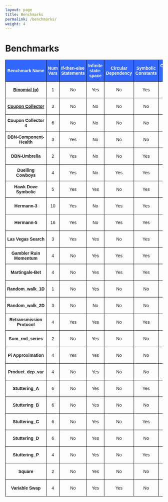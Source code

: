 ```yaml
---
layout: page
title: Benchmarks
permalink: /benchmarks/
weight: 4
---
```


# Benchmarks

<style type="text/css">
.tg  {border-collapse:collapse;border-spacing:0;}
.tg td{border-color:black;border-style:solid;border-width:1px;font-family:Arial, sans-serif;font-size:14px;
  overflow:hidden;padding:10px 5px;word-break:normal;}
.tg th{border-color:black;border-style:solid;border-width:1px;font-family:Arial, sans-serif;font-size:14px;
  font-weight:normal;overflow:hidden;padding:10px 5px;word-break:normal;}
.tg .tg-7ilu{background-color:#3166ff;border-color:#000000;color:#ffffff;font-weight:bold;text-align:center;vertical-align:middle}
.tg .tg-18eh{border-color:#000000;font-weight:bold;text-align:center;vertical-align:middle}
.tg .tg-5924{background-color:#3166ff;border-color:#000000;color:#ffffff;font-weight:bold;text-align:left;vertical-align:middle}
.tg .tg-xwyw{border-color:#000000;text-align:center;vertical-align:middle}
</style>
<table class="tg">
<thead>
  <tr>
    <th class="tg-7ilu">Benchmark Name</th>
    <th class="tg-7ilu">Num <br>Vars</th>
    <th class="tg-5924">If-then-else<br>Statements<br></th>
    <th class="tg-7ilu">Infinite <br>state-space</th>
    <th class="tg-7ilu">Circular<br>Dependency</th>
    <th class="tg-7ilu">Symbolic <br>Constants</th>
    <th class="tg-7ilu">Continuous <br>State-Space</th>
    <th class="tg-7ilu">Loop <br>Guard</th>
  </tr>
</thead>
<tbody>
  <tr>
    <td class="tg-18eh"><a href="https://probing-lab.github.io/pages/benchmarks/binomial_p">Binomial (p)</a></td>
    <td class="tg-xwyw">1</td>
    <td class="tg-xwyw">No</td>
    <td class="tg-xwyw">Yes</td>
    <td class="tg-xwyw">No</td>
    <td class="tg-xwyw">Yes</td>
    <td class="tg-xwyw">No</td>
    <td class="tg-xwyw">No <br>(true)</td>
  </tr>
  <tr>
    <td class="tg-18eh"><a href="https://probing-lab.github.io/pages/benchmarks/coupon_collector">Coupon Collector</a></td>
    <td class="tg-xwyw">3</td>
    <td class="tg-xwyw">No</td>
    <td class="tg-xwyw">No</td>
    <td class="tg-xwyw">No</td>
    <td class="tg-xwyw">No</td>
    <td class="tg-xwyw">No</td>
    <td class="tg-xwyw">No <br>(true)</td>
  </tr>
  <tr>
    <td class="tg-18eh">Coupon Collector 4</td>
    <td class="tg-xwyw">6</td>
    <td class="tg-xwyw">No</td>
    <td class="tg-xwyw">No</td>
    <td class="tg-xwyw">No</td>
    <td class="tg-xwyw">No</td>
    <td class="tg-xwyw">No</td>
    <td class="tg-xwyw">No <br>(true)</td>
  </tr>
  <tr>
    <td class="tg-18eh">DBN-Component-Health</td>
    <td class="tg-xwyw">3</td>
    <td class="tg-xwyw">Yes</td>
    <td class="tg-xwyw">No</td>
    <td class="tg-xwyw">No</td>
    <td class="tg-xwyw">No</td>
    <td class="tg-xwyw">No</td>
    <td class="tg-xwyw">No <br>(true)</td>
  </tr>
  <tr>
    <td class="tg-18eh">DBN-Umbrella</td>
    <td class="tg-xwyw">2</td>
    <td class="tg-xwyw">Yes</td>
    <td class="tg-xwyw">No</td>
    <td class="tg-xwyw">No</td>
    <td class="tg-xwyw">Yes</td>
    <td class="tg-xwyw">No</td>
    <td class="tg-xwyw">No <br>(true)</td>
  </tr>
  <tr>
    <td class="tg-18eh">Duelling Cowboys</td>
    <td class="tg-xwyw">4</td>
    <td class="tg-xwyw">Yes</td>
    <td class="tg-xwyw">No</td>
    <td class="tg-xwyw">Yes</td>
    <td class="tg-xwyw">Yes</td>
    <td class="tg-xwyw">No</td>
    <td class="tg-xwyw">No <br>(true)</td>
  </tr>
  <tr>
    <td class="tg-18eh">Hawk Dove Symbolic</td>
    <td class="tg-xwyw">5</td>
    <td class="tg-xwyw">Yes</td>
    <td class="tg-xwyw">Yes</td>
    <td class="tg-xwyw">No</td>
    <td class="tg-xwyw">Yes</td>
    <td class="tg-xwyw">No</td>
    <td class="tg-xwyw">No <br>(true)</td>
  </tr>
  <tr>
    <td class="tg-xwyw"><span style="font-weight:bold">Hermann-3</span></td>
    <td class="tg-xwyw">10</td>
    <td class="tg-xwyw">Yes</td>
    <td class="tg-xwyw">No</td>
    <td class="tg-xwyw">Yes</td>
    <td class="tg-xwyw">Yes</td>
    <td class="tg-xwyw">No</td>
    <td class="tg-xwyw">No <br>(true)</td>
  </tr>
  <tr>
    <td class="tg-xwyw"><span style="font-weight:bold">Hermann-5</span></td>
    <td class="tg-xwyw">16</td>
    <td class="tg-xwyw">Yes</td>
    <td class="tg-xwyw">No</td>
    <td class="tg-xwyw">Yes</td>
    <td class="tg-xwyw">Yes</td>
    <td class="tg-xwyw">No</td>
    <td class="tg-xwyw">No <br>(true)</td>
  </tr>
  <tr>
    <td class="tg-18eh">Las Vegas Search</td>
    <td class="tg-xwyw">3</td>
    <td class="tg-xwyw">Yes</td>
    <td class="tg-xwyw">Yes</td>
    <td class="tg-xwyw">No</td>
    <td class="tg-xwyw">Yes</td>
    <td class="tg-xwyw">No</td>
    <td class="tg-xwyw">No <br>(true)</td>
  </tr>
  <tr>
    <td class="tg-18eh">Gambler Ruin Momentum</td>
    <td class="tg-xwyw">4</td>
    <td class="tg-xwyw">No</td>
    <td class="tg-xwyw">Yes</td>
    <td class="tg-xwyw">Yes</td>
    <td class="tg-xwyw">Yes</td>
    <td class="tg-xwyw">No</td>
    <td class="tg-xwyw">No <br>(true)</td>
  </tr>
  <tr>
    <td class="tg-18eh">Martingale-Bet</td>
    <td class="tg-xwyw">4</td>
    <td class="tg-xwyw">No</td>
    <td class="tg-xwyw">Yes</td>
    <td class="tg-xwyw">Yes</td>
    <td class="tg-xwyw">Yes</td>
    <td class="tg-xwyw">No</td>
    <td class="tg-xwyw">No <br>(true)</td>
  </tr>
  <tr>
    <td class="tg-18eh">Random_walk_1D</td>
    <td class="tg-xwyw">1</td>
    <td class="tg-xwyw">No</td>
    <td class="tg-xwyw">Yes</td>
    <td class="tg-xwyw">No</td>
    <td class="tg-xwyw">No</td>
    <td class="tg-xwyw">No</td>
    <td class="tg-xwyw">No <br>(true)</td>
  </tr>
  <tr>
    <td class="tg-18eh">Random_walk_2D</td>
    <td class="tg-xwyw">3</td>
    <td class="tg-xwyw">No</td>
    <td class="tg-xwyw">No</td>
    <td class="tg-xwyw">No</td>
    <td class="tg-xwyw">No</td>
    <td class="tg-xwyw">No</td>
    <td class="tg-xwyw">No <br>(true)</td>
  </tr>
  <tr>
    <td class="tg-18eh">Retransmission Protocol</td>
    <td class="tg-xwyw">4</td>
    <td class="tg-xwyw">Yes</td>
    <td class="tg-xwyw">Yes</td>
    <td class="tg-xwyw">No</td>
    <td class="tg-xwyw">Yes</td>
    <td class="tg-xwyw">No</td>
    <td class="tg-xwyw">No <br>(true)</td>
  </tr>
  <tr>
    <td class="tg-xwyw"><span style="font-weight:bold">Sum_rnd_series</span></td>
    <td class="tg-xwyw">2</td>
    <td class="tg-xwyw">No</td>
    <td class="tg-xwyw">Yes</td>
    <td class="tg-xwyw">No</td>
    <td class="tg-xwyw">No</td>
    <td class="tg-xwyw">No</td>
    <td class="tg-xwyw">No <br>(true)</td>
  </tr>
  <tr>
    <td class="tg-18eh">Pi Approximation</td>
    <td class="tg-xwyw">4</td>
    <td class="tg-xwyw">Yes</td>
    <td class="tg-xwyw">Yes</td>
    <td class="tg-xwyw">No</td>
    <td class="tg-xwyw">No</td>
    <td class="tg-xwyw">Yes</td>
    <td class="tg-xwyw">No <br>(true)</td>
  </tr>
  <tr>
    <td class="tg-xwyw"><span style="font-weight:bold">Product_dep_var</span></td>
    <td class="tg-xwyw">4</td>
    <td class="tg-xwyw">No</td>
    <td class="tg-xwyw">Yes</td>
    <td class="tg-xwyw">No</td>
    <td class="tg-xwyw">No</td>
    <td class="tg-xwyw">No</td>
    <td class="tg-xwyw">No <br>(true)</td>
  </tr>
  <tr>
    <td class="tg-xwyw"><span style="font-weight:bold">Stuttering_A</span></td>
    <td class="tg-xwyw">6</td>
    <td class="tg-xwyw">No</td>
    <td class="tg-xwyw">Yes</td>
    <td class="tg-xwyw">No</td>
    <td class="tg-xwyw">Yes</td>
    <td class="tg-xwyw">Yes</td>
    <td class="tg-xwyw">No <br>(true)</td>
  </tr>
  <tr>
    <td class="tg-xwyw"><span style="font-weight:bold">Stuttering_B</span></td>
    <td class="tg-xwyw">6</td>
    <td class="tg-xwyw">No</td>
    <td class="tg-xwyw">Yes</td>
    <td class="tg-xwyw">No</td>
    <td class="tg-xwyw">No</td>
    <td class="tg-xwyw">Yes</td>
    <td class="tg-xwyw">No <br>(true)</td>
  </tr>
  <tr>
    <td class="tg-xwyw"><span style="font-weight:bold">Stuttering_C</span></td>
    <td class="tg-xwyw">6</td>
    <td class="tg-xwyw">No</td>
    <td class="tg-xwyw">Yes</td>
    <td class="tg-xwyw">No</td>
    <td class="tg-xwyw">Yes</td>
    <td class="tg-xwyw">Yes</td>
    <td class="tg-xwyw">No <br>(true)</td>
  </tr>
  <tr>
    <td class="tg-xwyw"><span style="font-weight:bold">Stuttering_D</span></td>
    <td class="tg-xwyw">6</td>
    <td class="tg-xwyw">No</td>
    <td class="tg-xwyw">Yes</td>
    <td class="tg-xwyw">No</td>
    <td class="tg-xwyw">No</td>
    <td class="tg-xwyw">Yes</td>
    <td class="tg-xwyw">No <br>(true)</td>
  </tr>
  <tr>
    <td class="tg-xwyw"><span style="font-weight:bold">Stuttering_P</span></td>
    <td class="tg-xwyw">4</td>
    <td class="tg-xwyw">No</td>
    <td class="tg-xwyw">Yes</td>
    <td class="tg-xwyw">No</td>
    <td class="tg-xwyw">Yes</td>
    <td class="tg-xwyw">Yes</td>
    <td class="tg-xwyw">No <br>(true)</td>
  </tr>
  <tr>
    <td class="tg-xwyw"><span style="font-weight:bold">Square</span></td>
    <td class="tg-xwyw">2</td>
    <td class="tg-xwyw">No</td>
    <td class="tg-xwyw">Yes</td>
    <td class="tg-xwyw">No</td>
    <td class="tg-xwyw">No</td>
    <td class="tg-xwyw">Yes</td>
    <td class="tg-xwyw">No <br>(true)</td>
  </tr>
  <tr>
    <td class="tg-18eh">Variable Swap</td>
    <td class="tg-xwyw">4</td>
    <td class="tg-xwyw">No</td>
    <td class="tg-xwyw">Yes</td>
    <td class="tg-xwyw">Yes</td>
    <td class="tg-xwyw">No</td>
    <td class="tg-xwyw">Yes</td>
    <td class="tg-xwyw">No <br>(true)</td>
  </tr>
</tbody>
</table>



